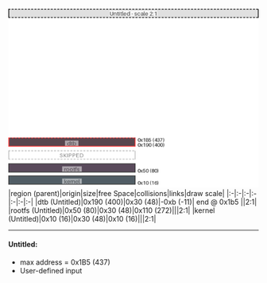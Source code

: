 ![memory map diagram](example_end_collision_diagram.png)
|region (parent)|origin|size|free Space|collisions|links|draw scale|
|:-|:-|:-|:-|:-|:-|:-|
|<span style='color:(34, 9, 20)'>dtb (Untitled)</span>|0x190 (400)|0x30 (48)|-0xb (-11)| end @ 0x1b5 ||2:1|
|<span style='color:(35, 14, 37)'>rootfs (Untitled)</span>|0x50 (80)|0x30 (48)|0x110 (272)|||2:1|
|<span style='color:(24, 40, 51)'>kernel (Untitled)</span>|0x10 (16)|0x30 (48)|0x10 (16)|||2:1|

---
#### Untitled:
- max address = 0x1B5 (437)
- User-defined input